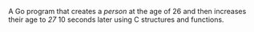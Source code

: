 A Go program that creates a *person* at the age of 26 and then increases their age to *27* 10 seconds later using C structures and functions.
